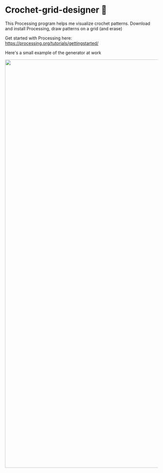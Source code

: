 # Crochet-grid-designer 🧶 
This Processing program helps me visualize crochet patterns. Download and install Processing, draw patterns on a grid (and erase)

Get started with Processing here:
https://processing.org/tutorials/gettingstarted/

Here's a small example of the generator at work


<img width="1341" src="https://user-images.githubusercontent.com/46803937/116953203-ad551300-ac5a-11eb-9edb-eefe0aec3d63.png">


